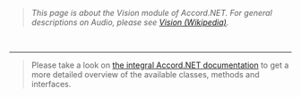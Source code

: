 > _This page is about the Vision module of Accord.NET. For general descriptions on Audio, please see [Vision (Wikipedia)](http://en.wikipedia.org/wiki/Vision)._

<br />

---


> Please take a look on [the integral Accord.NET documentation](http://accord.googlecode.com/svn/docs/Index.html) to get a more detailed overview of the available classes, methods and interfaces.